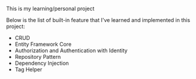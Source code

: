 This is my learning/personal project

Below is the list of built-in feature that I've learned and implemented in this project:
- CRUD
- Entity Framework Core
- Authorization and Authentication with Identity
- Repository Pattern
- Dependency Injection
- Tag Helper
